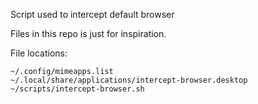 Script used to intercept default browser

Files in this repo is just for inspiration.

File locations:
```
~/.config/mimeapps.list
~/.local/share/applications/intercept-browser.desktop
~/scripts/intercept-browser.sh
```
